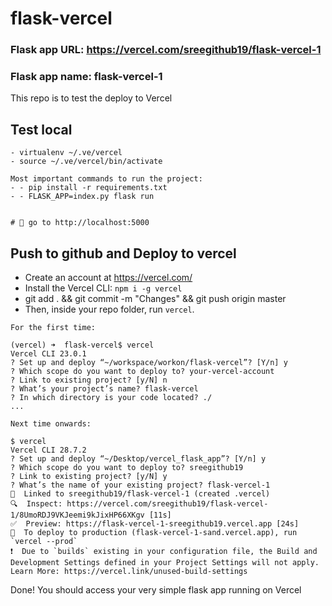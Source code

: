 # flask-vercel

### Flask app URL: https://vercel.com/sreegithub19/flask-vercel-1

### Flask app name: flask-vercel-1

This repo is to test the deploy to Vercel

## Test local

```
- virtualenv ~/.ve/vercel
- source ~/.ve/vercel/bin/activate

Most important commands to run the project:
- - pip install -r requirements.txt
- - FLASK_APP=index.py flask run


# 🚀 go to http://localhost:5000
```

## Push to github and Deploy to vercel

- Create an account at https://vercel.com/
- Install the Vercel CLI: `npm i -g vercel`
- git add . && git commit -m "Changes" && git push origin master
- Then, inside your repo folder, run `vercel`.

```
For the first time:

(vercel) ➜  flask-vercel$ vercel
Vercel CLI 23.0.1
? Set up and deploy “~/workspace/workon/flask-vercel”? [Y/n] y
? Which scope do you want to deploy to? your-vercel-account
? Link to existing project? [y/N] n
? What’s your project’s name? flask-vercel
? In which directory is your code located? ./
...
```

```
Next time onwards:

$ vercel
Vercel CLI 28.7.2
? Set up and deploy “~/Desktop/vercel_flask_app”? [Y/n] y
? Which scope do you want to deploy to? sreegithub19
? Link to existing project? [y/N] y
? What’s the name of your existing project? flask-vercel-1
🔗  Linked to sreegithub19/flask-vercel-1 (created .vercel)
🔍  Inspect: https://vercel.com/sreegithub19/flask-vercel-1/8UmoRDJ9VKJeemi9kJixHP66XKgv [11s]
✅  Preview: https://flask-vercel-1-sreegithub19.vercel.app [24s]
📝  To deploy to production (flask-vercel-1-sand.vercel.app), run `vercel --prod`
❗️  Due to `builds` existing in your configuration file, the Build and Development Settings defined in your Project Settings will not apply. Learn More: https://vercel.link/unused-build-settings
```

Done! You should access your very simple flask app running on Vercel
